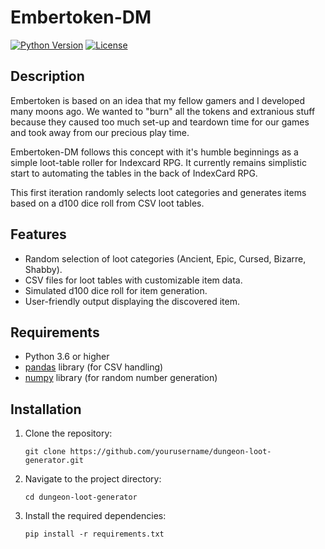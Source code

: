 # Embertoken-DM

[![Python Version](https://img.shields.io/badge/python-3.6%2B-blue.svg)](https://www.python.org/downloads/)
[![License](https://img.shields.io/badge/license-MIT-green.svg)](LICENSE)

## Description

Embertoken is based on an idea that my fellow gamers and I developed many moons ago. We wanted to "burn" all the tokens and extranious stuff because they caused too much set-up and teardown time for our games and took away from our precious play time. 

Embertoken-DM follows this concept with it's humble beginnings as a simple loot-table roller for Indexcard RPG. It currently remains simplistic start to automating the tables in the back of IndexCard RPG.

This first iteration randomly selects loot categories and generates items based on a d100 dice roll from CSV loot tables.

## Features

- Random selection of loot categories (Ancient, Epic, Cursed, Bizarre, Shabby).
- CSV files for loot tables with customizable item data.
- Simulated d100 dice roll for item generation.
- User-friendly output displaying the discovered item.

## Requirements

- Python 3.6 or higher
- [pandas](https://pandas.pydata.org/) library (for CSV handling)
- [numpy](https://numpy.org/) library (for random number generation)

## Installation

1. Clone the repository:

   ```
   git clone https://github.com/yourusername/dungeon-loot-generator.git
   ```

2. Navigate to the project directory:


    ```
    cd dungeon-loot-generator
    ```

3. Install the required dependencies:

    ```
    pip install -r requirements.txt
    ```